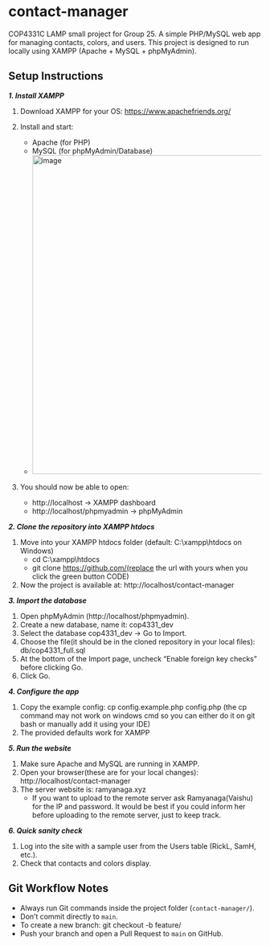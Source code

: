 # contact-manager
COP4331C LAMP small project for Group 25. A simple PHP/MySQL web app for managing contacts, colors, and users.
This project is designed to run locally using XAMPP (Apache + MySQL + phpMyAdmin).


## Setup Instructions

**_1. Install XAMPP_**
1) Download XAMPP for your OS: https://www.apachefriends.org/
2) Install and start:
    - Apache (for PHP)
    - MySQL (for phpMyAdmin/Database)
    - <img width="994" height="635" alt="image" src="https://github.com/user-attachments/assets/30d0d4ec-82cb-4ff5-8a23-78f3b4be4cac" />

3) You should now be able to open:
    - http://localhost → XAMPP dashboard
    - http://localhost/phpmyadmin → phpMyAdmin


**_2. Clone the repository into XAMPP htdocs_**
1) Move into your XAMPP htdocs folder (default: C:\xampp\htdocs on Windows)
    - cd C:\xampp\htdocs
    - git clone https://github.com/(replace the url with yours when you click the green button CODE)
2) Now the project is available at: http://localhost/contact-manager


**_3. Import the database_**
1) Open phpMyAdmin (http://localhost/phpmyadmin).
2) Create a new database, name it: cop4331_dev
3) Select the database cop4331_dev → Go to Import.
4) Choose the file(it should be in the cloned repository in your local files): db/cop4331_full.sql
5) At the bottom of the Import page, uncheck “Enable foreign key checks” before clicking Go.
6) Click Go.


**_4. Configure the app_**
1) Copy the example config: cp config.example.php config.php (the cp command may not work on windows cmd so you can either do it on git bash or manually add it using your IDE)
2) The provided defaults work for XAMPP


**_5. Run the website_**
1) Make sure Apache and MySQL are running in XAMPP.
2) Open your browser(these are for your local changes): http://localhost/contact-manager
3) The server website is: ramyanaga.xyz
    - If you want to upload to the remote server ask Ramyanaga(Vaishu) for the IP and password. It would be best if you could inform her before uploading to the remote server, just to keep track.


**_6. Quick sanity check_**
1) Log into the site with a sample user from the Users table (RickL, SamH, etc.).
2) Check that contacts and colors display.


## Git Workflow Notes
- Always run Git commands inside the project folder (`contact-manager/`).
- Don’t commit directly to `main`.
- To create a new branch:
  git checkout -b feature/<your-feature-name>
- Push your branch and open a Pull Request to `main` on GitHub.
